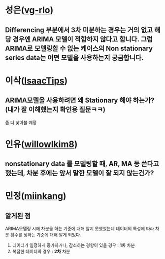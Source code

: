 # 성은([vg-rlo](https://github.com/vg-rlo))
## Differencing 부분에서 3차 미분하는 경우는 거의 없고 해당 경우엔 ARIMA 모델이 적합하지 않다고 합니다. 그럼 ARIMA로 모델링할 수 없는 케이스의 Non stationary series data는 어떤 모델을 사용하는지 궁금합니다.

# 이삭([IsaacTips](https://github.com/IsaacTips))

## ARIMA모델을 사용하려면 왜 Stationary 해야 하는가?(내가 잘 이해했는지 확인용 질문ㅋㅋ)

좀 더 찾아볼 예정

# 인유([willowlkim8](https://github.com/willowkim8))

## nonstationary data 를 모델링할 때, AR, MA 등 쓴다고 했는데, 차분 후에는 앞서 말한 모델이 잘 되지 않는건가?

# 민정([miinkang](https://github.com/miinkang))
## 알게된 점
ARIMA모델링 시에 차분을 하는 기준에 대해 알지 못했었는데 데이터의 특성에 따라 차분 횟수를 정하는 기준에 대해 알게 되었다. 
1. 데이터가 일정하게 증가하거나, 감소하는 경향이 있을 경우 : **1차** 차분
2. 복잡한 데이터의 경우 : **2차** 차분